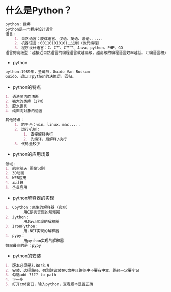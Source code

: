 # 什么是Python？

~~~markdown
python：巨蟒
python是一门程序设计语言
语言：
	1. 自然语言：肢体语言、汉语、英语、法语......
	2. 机器语言：001101010101二进制（微码编程）
	3. 程序设计语言：C、C艹、C艹艹、Java、python、PHP、GO
语言的高级型：越接近自然语言的编程语言就越高级，越高级的编程语言效率越低。汇编语言相对来说开发难度高，但是效率相对高，语言相对低级。
~~~

- python

~~~markdown
python:1989年，圣诞节，Guido Van Rossum
Guido，退出了python的决策层。回归。
~~~

- python的特点

~~~markdown
1. 语法简洁而清晰
2. 强大的类库（17W)
3. 胶水语言
4. 纯面向对象的语言

其他特点：
	1. 跨平台：win、linux、mac.....
	2. 运行机制：
		1. 直接解释执行
		2. 先编译，后解释/执行
	3. 代码量较少
~~~

- python的应用场景

~~~markdown
领域：
1. 航空航天 图像识别
2. 3D动画
3. WEB应用
4. 云计算
5. 企业应用
~~~

- python解释器的实现

~~~markdown
1. Cpython：原生的解释器（官方）
		用C语言实现的解释器
2. Jython：
		用Java实现的解释器
3. IronPython：
		用.NET实现的解释器
4. pypy：
		用python实现的解释器
效率最高的是：pypy
~~~

- python的安装

~~~markdown
1. 版本必须是3.8or3.9
2. 安装，选择路径，强烈建议装在C盘并且路径中不要有中文，路径一定要牢记
3. 勾选add ???? to path
4. 下一步
5. 打开cmd窗口，输入python，查看版本是否正确
~~~
